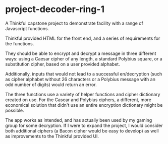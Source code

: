 ﻿# project-decoder-ring-1

A Thinkful capstone project to demonstrate facility with a range of Javascript functions.

Thinkful provided HTML for the front end, and a series of requirements for the functions.  

They should be able to encrypt and decrypt a message in three different ways: using a Caesar cipher of any length, a standard Polybius square, or a substitution cipher, based on a user provided alphabet.

Additionally, inputs that would not lead to a successful en/decryption (such as cipher alphabet without 26 characters or a Polybius message with an odd number of digits) would return an error.

The three functions use a variety of helper functions and cipher dictionary created on use.  For the Casear and Polybius ciphers, a different, more economical solution that didn't use an entire encryption dictionary might be possible.

The app works as intended, and has actually been used by my gaming group for some decryption.  If I were to expand the project, I would consider both additional ciphers (a Bacon cipher would be easy to develop) as well as improvements to the Thinkful provided UI.
